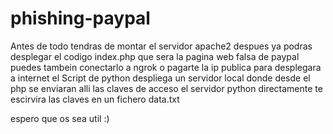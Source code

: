 # phishing-paypal
Antes de todo tendras de montar el servidor apache2 
despues ya podras desplegar el codigo index.php que sera la pagina web falsa de paypal
puedes tambein conectarlo a ngrok o pagarte la ip publica para desplegara a internet
el Script de python despliega un servidor local donde desde el php se enviaran alli las claves de acceso
el servidor python directamente te escirvira las claves en un fichero data.txt

espero que os sea util :)
